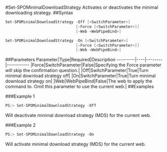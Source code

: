 #Set-SPOMinimalDownloadStrategy
Activates or deactivates the minimal downloading strategy.
##Syntax
```powershell
Set-SPOMinimalDownloadStrategy -Off [<SwitchParameter>]
                               [-Force [<SwitchParameter>]]
                               [-Web <WebPipeBind>]
```


```powershell
Set-SPOMinimalDownloadStrategy -On [<SwitchParameter>]
                               [-Force [<SwitchParameter>]]
                               [-Web <WebPipeBind>]
```


##Parameters
Parameter|Type|Required|Description
---------|----|--------|-----------
|Force|SwitchParameter|False|Specifying the Force parameter will skip the confirmation question.|
|Off|SwitchParameter|True|Turn minimal download strategy off|
|On|SwitchParameter|True|Turn minimal download strategy on|
|Web|WebPipeBind|False|The web to apply the command to. Omit this parameter to use the current web.|
##Examples

###Example 1
```powershell
PS:> Set-SPOMinimalDownloadStrategy -Off
```
Will deactivate minimal download strategy (MDS) for the current web.

###Example 2
```powershell
PS:> Set-SPOMinimalDownloadStrategy -On
```
Will activate minimal download strategy (MDS) for the current web.
